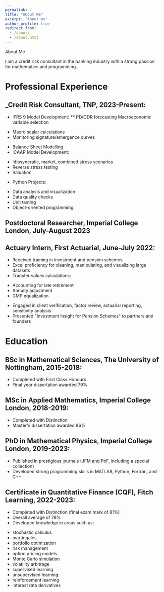 ```yaml
---
permalink: /
title: "About Me"
excerpt: "About me"
author_profile: true
redirect_from: 
  - /about/
  - /about.html
---
```


About Me

I am a credit risk consultant in the banking industry with a strong passion for mathematics and programming.

# Professional Experience

## _Credit Risk Consultant, TNP, 2023-Present:

* IFRS 9 Model Development:
** PD/ODR forecasting
  Macroeconomic variable selection
- Macro scalar calculations
- Monitoring signature/emergence curves
* Balance Sheet Modelling
* ICAAP Model Development:
- Idiosyncratic, market, combined stress scenarios
- Reverse stress testing
- Valuation
* Python Projects:
- Data analysis and visualization
- Data quality checks
- Unit testing
- Object-oriented programming

## Postdoctoral Researcher, Imperial College London, July-August 2023

## Actuary Intern, First Actuarial, June-July 2022:

* Received training in investment and pension schemes
* Excel proficiency for cleaning, manipulating, and visualizing large datasets
* Transfer values calculations:
- Accounting for late retirement
- Annuity adjustment
- GMP equalization
* Engaged in client verification, factor review, actuarial reporting, sensitivity analysis
* Presented "Investment Insight for Pension Schemes" to partners and founders

# Education

## BSc in Mathematical Sciences, The University of Nottingham, 2015-2018:

* Completed with First Class Honours
* Final year dissertation awarded 79%

## MSc in Applied Mathematics, Imperial College London, 2018-2019:

* Completed with Distinction
* Master's dissertation awarded 86%

## PhD in Mathematical Physics, Imperial College London, 2019-2023:

* Published in prestigious journals (JFM and PoF, including a special collection)
* Developed strong programming skills in MATLAB, Python, Fortran, and C++

## Certificate in Quantitative Finance (CQF), Fitch Learning, 2022-2023:

* Completed with Distinction (final exam mark of 81%)
* Overall average of 79%
* Developed knowledge in areas such as:
- stochastic calculus
- martingales
- portfolio optimization
- risk management
- option pricing models
- Monte Carlo simulation
- volatility arbitrage
- supervised learning
- unsupervised learning
- reinforcement learning
- interest rate derivatives
